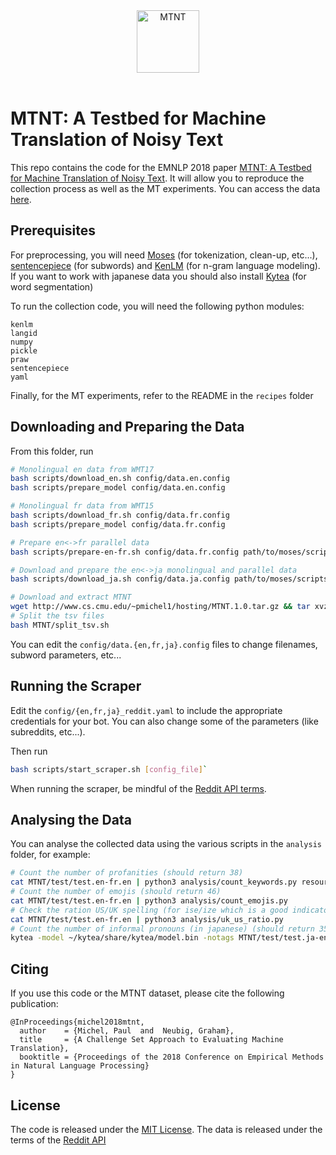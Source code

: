 <div align="center">
  <a href="http://www.cs.cmu.edu/~pmichel1/mtnt"><img alt="MTNT" width=100 src="http://www.cs.cmu.edu/~pmichel1/assets/img/mtnt-icon.gif"></a><br><br>
</div>


# MTNT: A Testbed for Machine Translation of Noisy Text

This repo contains the code for the EMNLP 2018 paper [MTNT: A Testbed for Machine Translation of Noisy Text](http://www.cs.cmu.edu/~pmichel1/hosting/mtnt-emnlp.pdf). It will allow you to reproduce the collection process as well as the MT experiments. You can access the data [here](http://www.cs.cmu.edu/~pmichel1/mtnt).

## Prerequisites

For preprocessing, you will need [Moses](https://github.com/moses-smt/mosesdecoder) (for tokenization, clean-up, etc...), [sentencepiece](https://github.com/google/sentencepiece) (for subwords) and [KenLM](https://kheafield.com/code/kenlm/) (for n-gram language modeling). If you want to work with japanese data you should also install [Kytea](http://www.phontron.com/kytea/) (for word segmentation)

To run the collection code, you will need the following python modules:

```
kenlm
langid
numpy
pickle
praw
sentencepiece
yaml
```

Finally, for the MT experiments, refer to the README in the `recipes` folder

## Downloading and Preparing the Data

From this folder, run

```bash
# Monolingual en data from WMT17
bash scripts/download_en.sh config/data.en.config
bash scripts/prepare_model config/data.en.config

# Monolingual fr data from WMT15
bash scripts/download_fr.sh config/data.fr.config
bash scripts/prepare_model config/data.fr.config

# Prepare en<->fr parallel data
bash scripts/prepare-en-fr.sh config/data.fr.config path/to/moses/scripts

# Download and prepare the en<->ja monolingual and parallel data
bash scripts/download_ja.sh config/data.ja.config path/to/moses/scripts

# Download and extract MTNT
wget http://www.cs.cmu.edu/~pmichel1/hosting/MTNT.1.0.tar.gz && tar xvzf MTNT.1.0.tar.gz && rm MTNT.1.0.tar.gz
# Split the tsv files
bash MTNT/split_tsv.sh
```

You can edit the `config/data.{en,fr,ja}.config` files to change filenames, subword parameters, etc...

## Running the Scraper

Edit the `config/{en,fr,ja}_reddit.yaml` to include the appropriate credentials for your bot. You can also change some of the parameters (like subreddits, etc...).

Then run 

```bash
bash scripts/start_scraper.sh [config_file]`
```

When running the scraper, be mindful of the [Reddit API terms](https://www.reddit.com/wiki/api).

## Analysing the Data

You can analyse the collected data using the various scripts in the `analysis` folder, for example:

```bash
# Count the number of profanities (should return 38)
cat MTNT/test/test.en-fr.en | python3 analysis/count_keywords.py resources/profanities.en
# Count the number of emojis (should return 46)
cat MTNT/test/test.en-fr.en | python3 analysis/count_emojis.py
# Check the ration US/UK spelling (for ise/ize which is a good indicator) (should return 35.7% 64.3%)
cat MTNT/test/test.en-fr.en | python3 analysis/uk_us_ratio.py
# Count the number of informal pronouns (in japanese) (should return 35)
kytea -model ~/kytea/share/kytea/model.bin -notags MTNT/test/test.ja-en.ja | python3 analysis/count_keywords.py resources/informal_pronouns.ja
```

## Citing

If you use this code or the MTNT dataset, please cite the following publication:

```
@InProceedings{michel2018mtnt,
  author    = {Michel, Paul  and  Neubig, Graham},
  title     = {A Challenge Set Approach to Evaluating Machine Translation},
  booktitle = {Proceedings of the 2018 Conference on Empirical Methods in Natural Language Processing}
}
```

## License

The code is released under the [MIT License](LICENSE). The data is released under the terms of the [Reddit API]((https://www.reddit.com/wiki/api))
